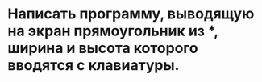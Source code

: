 # Написать программу, выводящую на экран прямоугольник из *, ширина и высота которого вводятся с клавиатуры.
